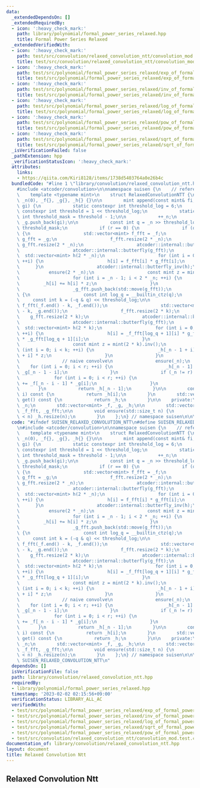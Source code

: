 ```yaml
---
data:
  _extendedDependsOn: []
  _extendedRequiredBy:
  - icon: ':heavy_check_mark:'
    path: library/polynomial/formal_power_series_relaxed.hpp
    title: Formal Power Series Relaxed
  _extendedVerifiedWith:
  - icon: ':heavy_check_mark:'
    path: test/src/convolution/relaxed_convolution_ntt/convolution_mod.test.cpp
    title: test/src/convolution/relaxed_convolution_ntt/convolution_mod.test.cpp
  - icon: ':heavy_check_mark:'
    path: test/src/polynomial/formal_power_series_relaxed/exp_of_formal_power_series.test.cpp
    title: test/src/polynomial/formal_power_series_relaxed/exp_of_formal_power_series.test.cpp
  - icon: ':heavy_check_mark:'
    path: test/src/polynomial/formal_power_series_relaxed/inv_of_formal_power_series.test.cpp
    title: test/src/polynomial/formal_power_series_relaxed/inv_of_formal_power_series.test.cpp
  - icon: ':heavy_check_mark:'
    path: test/src/polynomial/formal_power_series_relaxed/log_of_formal_power_series.test.cpp
    title: test/src/polynomial/formal_power_series_relaxed/log_of_formal_power_series.test.cpp
  - icon: ':heavy_check_mark:'
    path: test/src/polynomial/formal_power_series_relaxed/pow_of_formal_power_series.test.cpp
    title: test/src/polynomial/formal_power_series_relaxed/pow_of_formal_power_series.test.cpp
  - icon: ':heavy_check_mark:'
    path: test/src/polynomial/formal_power_series_relaxed/sqrt_of_formal_power_series.test.cpp
    title: test/src/polynomial/formal_power_series_relaxed/sqrt_of_formal_power_series.test.cpp
  _isVerificationFailed: false
  _pathExtension: hpp
  _verificationStatusIcon: ':heavy_check_mark:'
  attributes:
    links:
    - https://qiita.com/Kiri8128/items/1738d5403764a0e26b4c
  bundledCode: "#line 1 \"library/convolution/relaxed_convolution_ntt.hpp\"\n\n\n\n\
    #include <atcoder/convolution>\n\nnamespace suisen {\n    // reference: https://qiita.com/Kiri8128/items/1738d5403764a0e26b4c\n\
    \    template <typename mint>\n    struct RelaxedConvolutionNTT {\n        RelaxedConvolutionNTT():\
    \ _n(0), _f{}, _g{}, _h{} {}\n\n        mint append(const mint& fi, const mint&\
    \ gi) {\n            static constexpr int threshold_log = 6;\n            static\
    \ constexpr int threshold = 1 << threshold_log;\n            static constexpr\
    \ int threshold_mask = threshold - 1;\n\n            ++_n;\n            _f.push_back(fi),\
    \ _g.push_back(gi);\n\n            const int q = _n >> threshold_log, r = _n &\
    \ threshold_mask;\n            if (r == 0) {\n                if (q == (-q & q))\
    \ {\n                    std::vector<mint> f_fft = _f;\n                    std::vector<mint>\
    \ g_fft = _g;\n                    f_fft.resize(2 * _n);\n                   \
    \ g_fft.resize(2 * _n);\n                    atcoder::internal::butterfly(f_fft);\n\
    \                    atcoder::internal::butterfly(g_fft);\n                  \
    \  std::vector<mint> h(2 * _n);\n                    for (int i = 0; i < 2 * _n;\
    \ ++i) {\n                        h[i] = f_fft[i] * g_fft[i];\n              \
    \      }\n                    atcoder::internal::butterfly_inv(h);\n         \
    \           ensure(2 * _n);\n                    const mint z = mint(2 * _n).inv();\n\
    \                    for (int i = _n - 1; i < 2 * _n; ++i) {\n               \
    \         _h[i] += h[i] * z;\n                    }\n                    _f_fft.push_back(std::move(f_fft));\n\
    \                    _g_fft.push_back(std::move(g_fft));\n                } else\
    \ {\n                    const int log_q = __builtin_ctz(q);\n               \
    \     const int k = (-q & q) << threshold_log;\n\n                    std::vector<mint>\
    \ f_fft(_f.end() - k, _f.end());\n                    std::vector<mint> g_fft(_g.end()\
    \ - k, _g.end());\n                    f_fft.resize(2 * k);\n                \
    \    g_fft.resize(2 * k);\n                    atcoder::internal::butterfly(f_fft);\n\
    \                    atcoder::internal::butterfly(g_fft);\n                  \
    \  std::vector<mint> h(2 * k);\n                    for (int i = 0; i < 2 * k;\
    \ ++i) {\n                        h[i] = _f_fft[log_q + 1][i] * g_fft[i] + f_fft[i]\
    \ * _g_fft[log_q + 1][i];\n                    }\n                    atcoder::internal::butterfly_inv(h);\n\
    \                    const mint z = mint(2 * k).inv();\n                    for\
    \ (int i = 0; i < k; ++i) {\n                        _h[_n - 1 + i] += h[k - 1\
    \ + i] * z;\n                    }\n                }\n            } else {\n\
    \                // naive convolve\n                ensure(_n);\n            \
    \    for (int i = 0; i < r; ++i) {\n                    _h[_n - 1] += _f[i] *\
    \ _g[_n - 1 - i];\n                }\n                if (_n != r) {\n       \
    \             for (int i = 0; i < r; ++i) {\n                        _h[_n - 1]\
    \ += _f[_n - i - 1] * _g[i];\n                    }\n                }\n     \
    \       }\n            return _h[_n - 1];\n        }\n\n        const mint& operator[](int\
    \ i) const {\n            return _h[i];\n        }\n        std::vector<mint>\
    \ get() const {\n            return _h;\n        }\n\n    private:\n        int\
    \ _n;\n        std::vector<mint> _f, _g, _h;\n\n        std::vector<std::vector<mint>>\
    \ _f_fft, _g_fft;\n\n        void ensure(std::size_t n) {\n            if (_h.size()\
    \ < n) _h.resize(n);\n        }\n    };\n} // namespace suisen\n\n\n\n"
  code: "#ifndef SUISEN_RELAXED_CONVOLUTION_NTT\n#define SUISEN_RELAXED_CONVOLUTION_NTT\n\
    \n#include <atcoder/convolution>\n\nnamespace suisen {\n    // reference: https://qiita.com/Kiri8128/items/1738d5403764a0e26b4c\n\
    \    template <typename mint>\n    struct RelaxedConvolutionNTT {\n        RelaxedConvolutionNTT():\
    \ _n(0), _f{}, _g{}, _h{} {}\n\n        mint append(const mint& fi, const mint&\
    \ gi) {\n            static constexpr int threshold_log = 6;\n            static\
    \ constexpr int threshold = 1 << threshold_log;\n            static constexpr\
    \ int threshold_mask = threshold - 1;\n\n            ++_n;\n            _f.push_back(fi),\
    \ _g.push_back(gi);\n\n            const int q = _n >> threshold_log, r = _n &\
    \ threshold_mask;\n            if (r == 0) {\n                if (q == (-q & q))\
    \ {\n                    std::vector<mint> f_fft = _f;\n                    std::vector<mint>\
    \ g_fft = _g;\n                    f_fft.resize(2 * _n);\n                   \
    \ g_fft.resize(2 * _n);\n                    atcoder::internal::butterfly(f_fft);\n\
    \                    atcoder::internal::butterfly(g_fft);\n                  \
    \  std::vector<mint> h(2 * _n);\n                    for (int i = 0; i < 2 * _n;\
    \ ++i) {\n                        h[i] = f_fft[i] * g_fft[i];\n              \
    \      }\n                    atcoder::internal::butterfly_inv(h);\n         \
    \           ensure(2 * _n);\n                    const mint z = mint(2 * _n).inv();\n\
    \                    for (int i = _n - 1; i < 2 * _n; ++i) {\n               \
    \         _h[i] += h[i] * z;\n                    }\n                    _f_fft.push_back(std::move(f_fft));\n\
    \                    _g_fft.push_back(std::move(g_fft));\n                } else\
    \ {\n                    const int log_q = __builtin_ctz(q);\n               \
    \     const int k = (-q & q) << threshold_log;\n\n                    std::vector<mint>\
    \ f_fft(_f.end() - k, _f.end());\n                    std::vector<mint> g_fft(_g.end()\
    \ - k, _g.end());\n                    f_fft.resize(2 * k);\n                \
    \    g_fft.resize(2 * k);\n                    atcoder::internal::butterfly(f_fft);\n\
    \                    atcoder::internal::butterfly(g_fft);\n                  \
    \  std::vector<mint> h(2 * k);\n                    for (int i = 0; i < 2 * k;\
    \ ++i) {\n                        h[i] = _f_fft[log_q + 1][i] * g_fft[i] + f_fft[i]\
    \ * _g_fft[log_q + 1][i];\n                    }\n                    atcoder::internal::butterfly_inv(h);\n\
    \                    const mint z = mint(2 * k).inv();\n                    for\
    \ (int i = 0; i < k; ++i) {\n                        _h[_n - 1 + i] += h[k - 1\
    \ + i] * z;\n                    }\n                }\n            } else {\n\
    \                // naive convolve\n                ensure(_n);\n            \
    \    for (int i = 0; i < r; ++i) {\n                    _h[_n - 1] += _f[i] *\
    \ _g[_n - 1 - i];\n                }\n                if (_n != r) {\n       \
    \             for (int i = 0; i < r; ++i) {\n                        _h[_n - 1]\
    \ += _f[_n - i - 1] * _g[i];\n                    }\n                }\n     \
    \       }\n            return _h[_n - 1];\n        }\n\n        const mint& operator[](int\
    \ i) const {\n            return _h[i];\n        }\n        std::vector<mint>\
    \ get() const {\n            return _h;\n        }\n\n    private:\n        int\
    \ _n;\n        std::vector<mint> _f, _g, _h;\n\n        std::vector<std::vector<mint>>\
    \ _f_fft, _g_fft;\n\n        void ensure(std::size_t n) {\n            if (_h.size()\
    \ < n) _h.resize(n);\n        }\n    };\n} // namespace suisen\n\n\n#endif //\
    \ SUISEN_RELAXED_CONVOLUTION_NTT\n"
  dependsOn: []
  isVerificationFile: false
  path: library/convolution/relaxed_convolution_ntt.hpp
  requiredBy:
  - library/polynomial/formal_power_series_relaxed.hpp
  timestamp: '2023-02-02 02:15:56+09:00'
  verificationStatus: LIBRARY_ALL_AC
  verifiedWith:
  - test/src/polynomial/formal_power_series_relaxed/exp_of_formal_power_series.test.cpp
  - test/src/polynomial/formal_power_series_relaxed/inv_of_formal_power_series.test.cpp
  - test/src/polynomial/formal_power_series_relaxed/log_of_formal_power_series.test.cpp
  - test/src/polynomial/formal_power_series_relaxed/sqrt_of_formal_power_series.test.cpp
  - test/src/polynomial/formal_power_series_relaxed/pow_of_formal_power_series.test.cpp
  - test/src/convolution/relaxed_convolution_ntt/convolution_mod.test.cpp
documentation_of: library/convolution/relaxed_convolution_ntt.hpp
layout: document
title: Relaxed Convolution Ntt
---
```

## Relaxed Convolution Ntt
